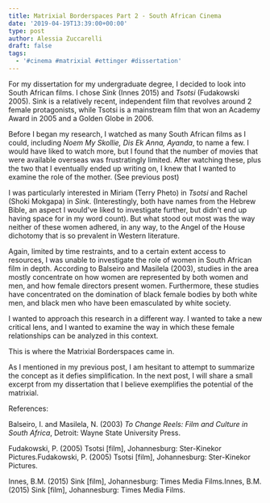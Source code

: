 ```yaml
---
title: Matrixial Borderspaces Part 2 - South African Cinema
date: '2019-04-19T13:39:00+00:00'
type: post
author: Alessia Zuccarelli
draft: false
tags:
  - '#cinema #matrixial #ettinger #dissertation'
---
```

For my dissertation for my undergraduate degree, I decided to look into South African films. I chose *Sink* (Innes 2015) and *Tsotsi* (Fudakowski 2005). Sink is a relatively recent, independent film that revolves around 2 female protagonists, while Tsotsi is a mainstream film that won an Academy Award in 2005 and a Golden Globe in 2006.

Before I began my research, I watched as many South African films as I could, including *Noem My Skollie, Dis Ek Anna, Ayanda*, to name a few. I would have liked to watch more, but I found that the number of movies that were available overseas was frustratingly limited. After watching these, plus the two that I eventually ended up writing on, I knew that I wanted to examine the role of the mother. (See previous post)

I was particularly interested in Miriam (Terry Pheto) in *Tsotsi* and Rachel (Shoki Mokgapa) in *Sink*. (Interestingly, both have names from the Hebrew Bible, an aspect I would've liked to investigate further, but didn't end up having space for in my word count). But what stood out most was the way neither of these women adhered, in any way, to the Angel of the House dichotomy that is so prevalent in Western literature.

Again, limited by time restraints, and to a certain extent access to resources, I was unable to investigate the role of women in South African film in depth. According to Balseiro and Masilela (2003), studies in the area mostly concentrate on how women are represented by both women and men, and how female directors present women. Furthermore, these studies have concentrated on the domination of black female bodies by both white men, and black men who have been emasculated by white society.

I wanted to approach this research in a different way. I wanted to take a new critical lens, and I wanted to examine the way in which these female relationships can be analyzed in this context. 

This is where the Matrixial Borderspaces came in. 

As I mentioned in my previous post, I am hesitant to attempt to summarize the concept as it defies simplification. In the next post, I will share a small excerpt from my dissertation that I believe exemplifies the potential of the matrixial.

References:

Balseiro, I. and Masilela, N. (2003) *To Change Reels: Film and Culture in South Africa*, Detroit: Wayne State University Press.

Fudakowski, P. (2005) Tsotsi [film], Johannesburg: Ster-Kinekor Pictures.Fudakowski, P. (2005) Tsotsi [film], Johannesburg: Ster-Kinekor Pictures.

Innes, B.M. (2015) Sink [film], Johannesburg: Times Media Films.Innes, B.M. (2015) Sink [film], Johannesburg: Times Media Films.

